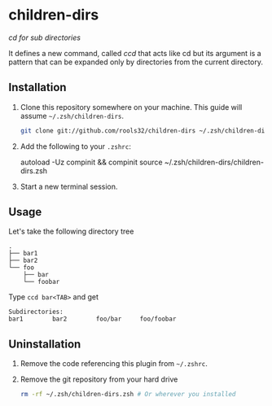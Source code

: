 # children-dirs

_cd for sub directories_

It defines a new command, called _ccd_ that acts like cd but its argument is a
pattern that can be expanded only by directories from the current directory.

## Installation

1. Clone this repository somewhere on your machine. This guide will assume `~/.zsh/children-dirs`.

    ```sh
    git clone git://github.com/rools32/children-dirs ~/.zsh/children-dirs
    ```

2. Add the following to your `.zshrc`:

    autoload -Uz compinit && compinit
    source ~/.zsh/children-dirs/children-dirs.zsh

3. Start a new terminal session.


## Usage

Let's take the following directory tree

    .
    ├── bar1
    ├── bar2
    └── foo
        ├── bar
        └── foobar

Type `ccd bar<TAB>` and get

    Subdirectories: 
    bar1        bar2        foo/bar     foo/foobar


## Uninstallation

1. Remove the code referencing this plugin from `~/.zshrc`.

2. Remove the git repository from your hard drive

    ```sh
    rm -rf ~/.zsh/children-dirs.zsh # Or wherever you installed
    ```
